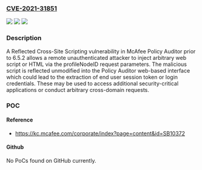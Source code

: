 ### [CVE-2021-31851](https://cve.mitre.org/cgi-bin/cvename.cgi?name=CVE-2021-31851)
![](https://img.shields.io/static/v1?label=Product&message=McAfee%20Policy%20Auditor&color=blue)
![](https://img.shields.io/static/v1?label=Version&message=%3C%206.5.2%20&color=brighgreen)
![](https://img.shields.io/static/v1?label=Vulnerability&message=CWE-79%3A%20%20Improper%20Neutralization%20of%20Input%20During%20Web%20Page%20Generation%20(%E2%80%98Cross-Site%20Scripting%E2%80%99)%09&color=brighgreen)

### Description

A Reflected Cross-Site Scripting vulnerability in McAfee Policy Auditor prior to 6.5.2 allows a remote unauthenticated attacker to inject arbitrary web script or HTML via the profileNodeID request parameters. The malicious script is reflected unmodified into the Policy Auditor web-based interface which could lead to the extraction of end user session token or login credentials. These may be used to access additional security-critical applications or conduct arbitrary cross-domain requests.

### POC

#### Reference
- https://kc.mcafee.com/corporate/index?page=content&id=SB10372

#### Github
No PoCs found on GitHub currently.

